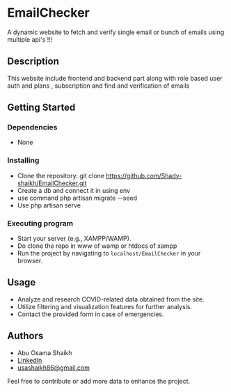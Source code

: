 # EmailChecker

A dynamic website to fetch and verify single email or bunch of emails using multiple api's !!!

## Description

This website include frontend and backend part along with role based user auth and plans , subscription and find and verification of emails

## Getting Started

### Dependencies

* None

### Installing

* Clone the repository: git clone https://github.com/Shady-shaikh/EmailChecker.git
* Create a db and connect it in using env
* use command php artisan migrate --seed
* Use php artisan serve 


### Executing program

* Start your server (e.g., XAMPP/WAMP).
* Do clone the repo in www of wamp or htdocs of xampp
* Run the project by navigating to `localhost/EmailChecker` in your browser.

## Usage

* Analyze and research COVID-related data obtained from the site.
* Utilize filtering and visualization features for further analysis.
* Contact the provided form in case of emergencies.


## Authors

* Abu Osama Shaikh
* [LinkedIn](https://www.linkedin.com/in/usama-shaikh-81294a306/)
* usashaikh86@gmail.com

Feel free to contribute or add more data to enhance the project.


